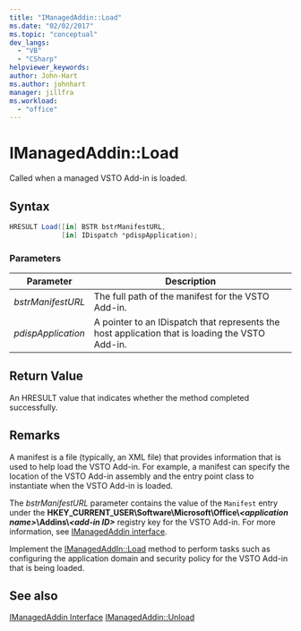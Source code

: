 ```yaml
---
title: "IManagedAddin::Load"
ms.date: "02/02/2017"
ms.topic: "conceptual"
dev_langs:
  - "VB"
  - "CSharp"
helpviewer_keywords:
author: John-Hart
ms.author: johnhart
manager: jillfra
ms.workload:
  - "office"
---
```

# IManagedAddin::Load
  Called when a managed VSTO Add-in is loaded.

## Syntax

```csharp
HRESULT Load([in] BSTR bstrManifestURL,
             [in] IDispatch *pdispApplication);
```

### Parameters

|Parameter|Description|
|---------------|-----------------|
|*bstrManifestURL*|The full path of the manifest for the VSTO Add-in.|
|*pdispApplication*|A pointer to an IDispatch that represents the host application that is loading the VSTO Add-in.|

## Return Value
 An HRESULT value that indicates whether the method completed successfully.

## Remarks
 A manifest is a file (typically, an XML file) that provides information that is used to help load the VSTO Add-in. For example, a manifest can specify the location of the VSTO Add-in assembly and the entry point class to instantiate when the VSTO Add-in is loaded.

 The *bstrManifestURL* parameter contains the value of the `Manifest` entry under the **HKEY_CURRENT_USER\Software\Microsoft\Office\\_\<application name>_\Addins\\_\<add-in ID>_** registry key for the VSTO Add-in. For more information, see [IManagedAddin interface](../vsto/imanagedaddin-interface.md).

 Implement the [IManagedAddIn::Load](../vsto/imanagedaddin-load.md) method to perform tasks such as configuring the application domain and security policy for the VSTO Add-in that is being loaded.

## See also
 [IManagedAddin Interface](../vsto/imanagedaddin-interface.md)
 [IManagedAddin::Unload](../vsto/imanagedaddin-unload.md)
